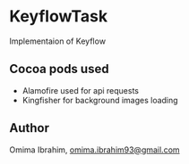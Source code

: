 # KeyflowTask

Implementaion of Keyflow

## Cocoa pods used
- Alamofire 
used for api requests
- Kingfisher
for background images loading


## Author

Omima Ibrahim, omima.ibrahim93@gmail.com

